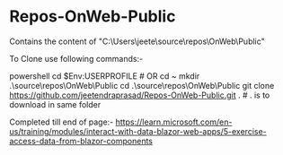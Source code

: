 ﻿# Repos-OnWeb-Public

Contains the content of "C:\Users\jeete\source\repos\OnWeb\Public"

To Clone use following commands:-

powershell
cd $Env:USERPROFILE # OR cd ~
mkdir .\source\repos\OnWeb\Public
cd    .\source\repos\OnWeb\Public
git clone https://github.com/jeetendraprasad/Repos-OnWeb-Public.git . # . is to download in same folder


Completed till end of page:-
https://learn.microsoft.com/en-us/training/modules/interact-with-data-blazor-web-apps/5-exercise-access-data-from-blazor-components